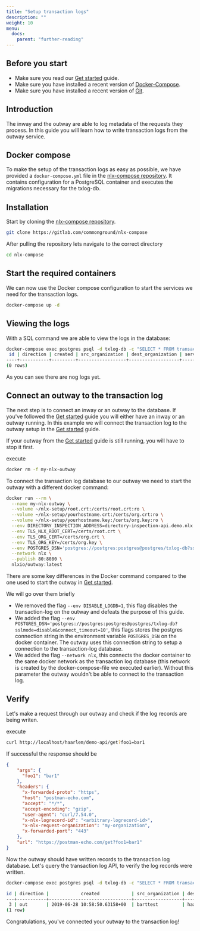 ```yaml
---
title: "Setup transaction logs"
description: ""
weight: 10
menu:
  docs:
    parent: "further-reading"
---
```



## Before you start

- Make sure you read our [Get started](../../get-started/setup-your-environment) guide.
- Make sure you have installed a recent version of [Docker-Compose](https://docs.docker.com/compose/install/).
- Make sure you have installed a recent version of [Git](https://git-scm.com/downloads).

## Introduction

The inway and the outway are able to log metadata of the requests they process. In this guide you will learn how to write transaction logs from the outway service.

## Docker compose

To make the setup of the transaction logs as easy as possible, we have provided a `docker-compose.yml` file in the [nlx-compose repository](https://gitlab.com/commonground/nlx-compose). It contains configuration for a PostgreSQL container and executes the migrations necessary for the txlog-db.

## Installation

Start by cloning the [nlx-compose repository](https://gitlab.com/commonground/nlx-compose).

```bash
git clone https://gitlab.com/commonground/nlx-compose
```

After pulling the repository lets navigate to the correct directory

```bash
cd nlx-compose
```

## Start the required containers

We can now use the Docker compose configuration to start the services we need for the transaction logs.

```bash
docker-compose up -d
```

## Viewing the logs

With a SQL command we are able to view the logs in the database:

```bash
docker-compose exec postgres psql -d txlog-db -c "SELECT * FROM transactionlog.records ORDER BY id DESC;"
 id | direction | created | src_organization | dest_organization | service_name | logrecord_id | data
----+-----------+---------+------------------+-------------------+--------------+--------------+------
(0 rows)
```

As you can see there are nog logs yet.

## Connect an outway to the transaction log

The next step is to connect an inway or an outway to the database. If you've followed the [Get started](../../get-started/setup-your-environment) guide you will either have an inway or an outway running. In this example we will connect the transaction log to the outway setup in the [Get started](../../get-started/consume-an-api) guide.

If your outway from the [Get started](../../get-started/consume-an-api) guide is still running, you will have to stop it first.

execute

```bash
docker rm -f my-nlx-outway
```

To connect the transaction log database to our outway we need to start the outway with a different docker command:

```bash
docker run --rm \
  --name my-nlx-outway \
  --volume ~/nlx-setup/root.crt:/certs/root.crt:ro \
  --volume ~/nlx-setup/yourhostname.crt:/certs/org.crt:ro \
  --volume ~/nlx-setup/yourhostname.key:/certs/org.key:ro \
  --env DIRECTORY_INSPECTION_ADDRESS=directory-inspection-api.demo.nlx.io:443 \
  --env TLS_NLX_ROOT_CERT=/certs/root.crt \
  --env TLS_ORG_CERT=/certs/org.crt \
  --env TLS_ORG_KEY=/certs/org.key \
  --env POSTGRES_DSN='postgres://postgres:postgres@postgres/txlog-db?sslmode=disable&connect_timeout=10' \
  --network nlx \
  --publish 80:8080 \
  nlxio/outway:latest
```

There are some key differences in the Docker command compared to the one used to start the outway in [Get started](../../get-started/consume-an-api).

We will go over them briefly

* We removed the flag `--env DISABLE_LOGDB=1`, this flag disables the transaction-log on the outway and defeats the purpose of this guide.
* We added the flag `--env POSTGRES_DSN='postgres://postgres:postgres@postgres/txlog-db?sslmode=disable&connect_timeout=10'`, this flags stores the postgres connection string in the environment variable `POSTGRES_DSN` on the docker container. The outway uses this connection string to setup a connection to the transaction-log database.
* We added the flag `--network nlx`, this connects the docker container to the same docker network as the transaction log database (this network is created by the docker-compose-file we executed earlier). Without this parameter the outway wouldn't be able to connect to the transaction log.


## Verify

Let's make a request through our outway and check if the log records are being writen.

execute

```bash
curl http://localhost/haarlem/demo-api/get?foo1=bar1
```

If successful the response should be

```json
{
	"args": {
	  "foo1": "bar1"
	},
	"headers": {
	  "x-forwarded-proto": "https",
	  "host": "postman-echo.com",
	  "accept": "*/*",
	  "accept-encoding": "gzip",
	  "user-agent": "curl/7.54.0",
	  "x-nlx-logrecord-id": "<arbitrary-logrecord-id>",
	  "x-nlx-request-organization": "my-organization",
	  "x-forwarded-port": "443"
	},
	"url": "https://postman-echo.com/get?foo1=bar1"
}
```

Now the outway should have written records to the transaction log database. Let's query the transaction log API, to verify the log records were written.

```bash
docker-compose exec postgres psql -d txlog-db -c "SELECT * FROM transactionlog.records ORDER BY id DESC;"

id | direction |            created            | src_organization | dest_organization | service_name | logrecord_id  |          data
---+-----------+-------------------------------+------------------+-------------------+--------------+---------------+-------------------------
 3 | out       | 2019-06-28 10:58:50.63158+00  | barttest         | haarlem           | demo-api     | dmv593btpr9rh | {"request-path": "get"}
(1 row)
```

Congratulations, you've connected your outway to the transaction log!
